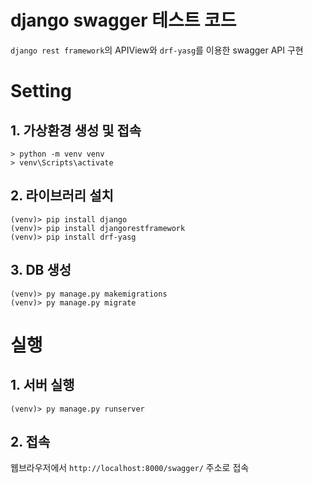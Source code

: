 # django swagger 테스트 코드

`django rest framework`의 APIView와 `drf-yasg`를 이용한 swagger API 구현

# Setting

## 1. 가상환경 생성 및 접속

```
> python -m venv venv
> venv\Scripts\activate
```

## 2. 라이브러리 설치

```
(venv)> pip install django
(venv)> pip install djangorestframework
(venv)> pip install drf-yasg
```

## 3. DB 생성

```
(venv)> py manage.py makemigrations
(venv)> py manage.py migrate
```


# 실행

## 1. 서버 실행

```
(venv)> py manage.py runserver
```

## 2. 접속

웹브라우저에서 `http://localhost:8000/swagger/` 주소로 접속
